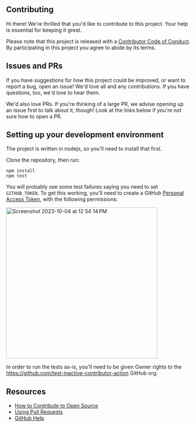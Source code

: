 ## Contributing

[fork]: /fork
[pr]: /compare
[code-of-conduct]: https://cucumber.io/conduct

Hi there! We're thrilled that you'd like to contribute to this project. Your help is essential for keeping it great.

Please note that this project is released with a [Contributor Code of Conduct][code-of-conduct]. By participating in this project you agree to abide by its terms.

## Issues and PRs

If you have suggestions for how this project could be improved, or want to report a bug, open an issue! We'd love all and any contributions. If you have questions, too, we'd love to hear them.

We'd also love PRs. If you're thinking of a large PR, we advise opening up an issue first to talk about it, though! Look at the links below if you're not sure how to open a PR.

## Setting up your development environment

The project is written in nodejs, so you'll need to install that first.

Clone the repository, then run:

    npm install
    npm test

You will probably see some test failures saying you need to set `GITHUB_TOKEN`. To get this working, you'll need to create a GitHub [Personal Access Token](https://docs.github.com/en/authentication/keeping-your-account-and-data-secure/creating-a-personal-access-token), with the following permissions:

<img width="413" alt="Screenshot 2023-10-04 at 12 54 14 PM" src="https://github.com/cucumber/action-retire-inactive-contributors/assets/19260/4b588886-08ae-4c55-ad26-878d362ab782">

In order to run the tests as-is, you'll need to be given Owner rights to the https://github.com/test-inactive-contributor-action GitHub org.

## Resources

- [How to Contribute to Open Source](https://opensource.guide/how-to-contribute/)
- [Using Pull Requests](https://help.github.com/articles/about-pull-requests/)
- [GitHub Help](https://help.github.com)
